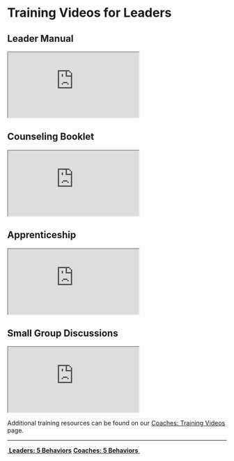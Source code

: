 # Training Videos for Leaders  

## Leader Manual  
<iframe src="https://www.youtube.com/embed/epGyAwpp4CQ" allowfullscreen></iframe>

## Counseling Booklet  
<iframe src="https://www.youtube.com/embed/McMvypehVBo" allowfullscreen></iframe>

## Apprenticeship  
<iframe src="https://www.youtube.com/embed/gK_4gBGFqAQ" allowfullscreen></iframe>

## Small Group Discussions  
<iframe src="https://www.youtube.com/embed/iPZKQWV275A" allowfullscreen></iframe>

Additional training resources can be found on our [Coaches: Training Videos](coaches-videos.md) page.
<!--End of Markdown Content-->

<!--Bottom Page Nav Buttons-->
<hr>
<a class="btn btn-default btn-sm" href="/leaders" role="button"><i class="fa fa-arrow-left"></i>&nbsp;<b>Leaders: 5 Behaviors</b></a>
<a class="btn btn-default btn-sm" href="/coaches" role="button"><b>Coaches: 5 Behaviors</b>&nbsp;<i class="fa fa-arrow-right"></i></a>

